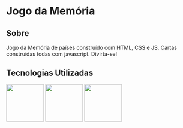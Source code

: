 <h1>Jogo da Memória</h1>

<h2>Sobre</h2>

  Jogo da Memória de países construído com HTML, CSS e JS. Cartas construídas todas com javascript. Divirta-se!
  
<h2>Tecnologias Utilizadas</h2>

  <img width="100px" src="https://user-images.githubusercontent.com/85634326/129466078-52ab8e30-b728-4c3e-99f6-1f11ed42ecd6.png"> <img width="100px" src="https://user-images.githubusercontent.com/85634326/129466080-01002450-b2d7-4a54-a076-92c30b256f6f.png"> <img width="100px" src="https://user-images.githubusercontent.com/85634326/129466286-2b64b448-38b2-4e09-a06a-3eb0b5e5b662.png">
